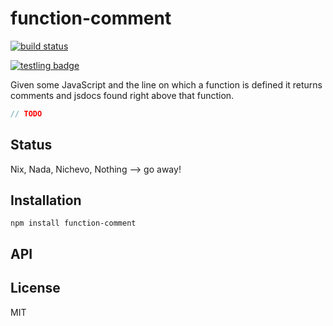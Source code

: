# function-comment
[![build status](https://secure.travis-ci.org/thlorenz/function-comment.png)](http://travis-ci.org/thlorenz/function-comment)

[![testling badge](https://ci.testling.com/thlorenz/function-comment.png)](https://ci.testling.com/thlorenz/function-comment)

Given some JavaScript and the line on which a function is defined it returns comments and jsdocs found right above that function.

```js
// TODO
```

## Status

Nix, Nada, Nichevo, Nothing --> go away!
## Installation

    npm install function-comment

## API


## License

MIT
